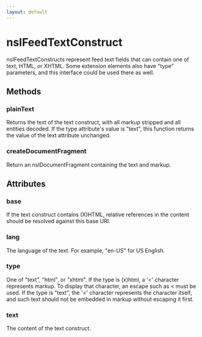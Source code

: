 ```yaml
---
layout: default
---
```


# nsIFeedTextConstruct #

nsIFeedTextConstructs represent feed text fields that can contain
one of text, HTML, or XHTML. Some extension elements also have "type"
parameters, and this interface could be used there as well.


## Methods ##

### plainText ###

Returns the text of the text construct, with all markup stripped 
and all entities decoded. If the type attribute's value is "text",
this function returns the value of the text attribute unchanged.


### createDocumentFragment ###

Return an nsIDocumentFragment containing the text and markup.


## Attributes ##

### base ###

If the text construct contains (X)HTML, relative references in
the content should be resolved against this base URI.


### lang ###

The language of the text. For example, "en-US" for US English.


### type ###

One of "text", "html", or "xhtml". If the type is (x)html, a '<'
character represents markup. To display that character, an escape
such as &lt; must be used. If the type is "text", the '<'
character represents the character itself, and such text should
not be embedded in markup without escaping it first.


### text ###

The content of the text construct.

